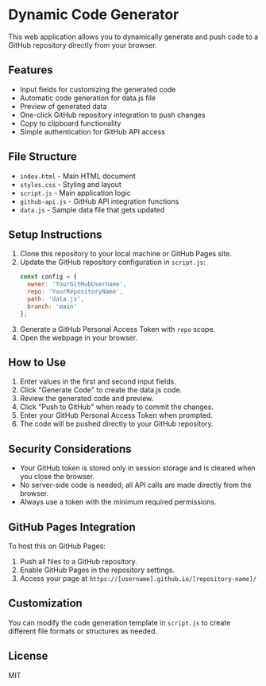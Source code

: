 # Dynamic Code Generator

This web application allows you to dynamically generate and push code to a GitHub repository directly from your browser.

## Features

- Input fields for customizing the generated code
- Automatic code generation for data.js file
- Preview of generated data
- One-click GitHub repository integration to push changes
- Copy to clipboard functionality
- Simple authentication for GitHub API access

## File Structure

- `index.html` - Main HTML document
- `styles.css` - Styling and layout
- `script.js` - Main application logic
- `github-api.js` - GitHub API integration functions
- `data.js` - Sample data file that gets updated

## Setup Instructions

1. Clone this repository to your local machine or GitHub Pages site.
2. Update the GitHub repository configuration in `script.js`:
   ```javascript
   const config = {
     owner: 'YourGitHubUsername',
     repo: 'YourRepositoryName',
     path: 'data.js',
     branch: 'main'
   };
   ```
3. Generate a GitHub Personal Access Token with `repo` scope.
4. Open the webpage in your browser.

## How to Use

1. Enter values in the first and second input fields.
2. Click "Generate Code" to create the data.js code.
3. Review the generated code and preview.
4. Click "Push to GitHub" when ready to commit the changes.
5. Enter your GitHub Personal Access Token when prompted.
6. The code will be pushed directly to your GitHub repository.

## Security Considerations

- Your GitHub token is stored only in session storage and is cleared when you close the browser.
- No server-side code is needed; all API calls are made directly from the browser.
- Always use a token with the minimum required permissions.

## GitHub Pages Integration

To host this on GitHub Pages:

1. Push all files to a GitHub repository.
2. Enable GitHub Pages in the repository settings.
3. Access your page at `https://[username].github.io/[repository-name]/`

## Customization

You can modify the code generation template in `script.js` to create different file formats or structures as needed.

## License

MIT
